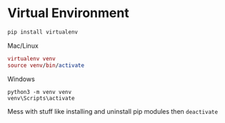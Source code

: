 # Virtual Environment

```bash
pip install virtualenv
```

Mac/Linux

```mac
virtualenv venv
source venv/bin/activate
```

Windows

```windows
python3 -m venv venv
venv\Scripts\activate
```

Mess with stuff like installing and uninstall pip modules then `deactivate`
